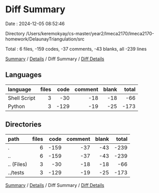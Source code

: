 # Diff Summary

Date : 2024-12-05 08:52:46

Directory /Users/keremokyay/cs-master/year2/lmeca2170/lmeca2170-homework/DelaunayTriangulation/src

Total : 6 files,  -159 codes, -37 comments, -43 blanks, all -239 lines

[Summary](results.md) / [Details](details.md) / Diff Summary / [Diff Details](diff-details.md)

## Languages
| language | files | code | comment | blank | total |
| :--- | ---: | ---: | ---: | ---: | ---: |
| Shell Script | 3 | -30 | -18 | -18 | -66 |
| Python | 3 | -129 | -19 | -25 | -173 |

## Directories
| path | files | code | comment | blank | total |
| :--- | ---: | ---: | ---: | ---: | ---: |
| . | 6 | -159 | -37 | -43 | -239 |
| .. | 6 | -159 | -37 | -43 | -239 |
| .. (Files) | 3 | -30 | -18 | -18 | -66 |
| ../tests | 3 | -129 | -19 | -25 | -173 |

[Summary](results.md) / [Details](details.md) / Diff Summary / [Diff Details](diff-details.md)